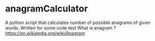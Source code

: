 # anagramCalculator
A python script that calculates number of possible anagrams of given words.
Written for some code test
What is anagram ?
https://en.wikipedia.org/wiki/Anagram
